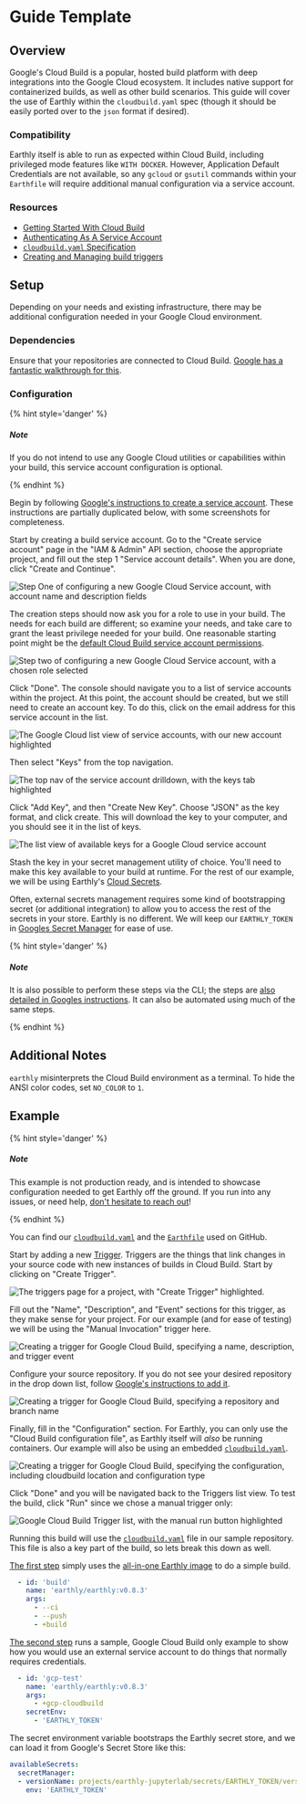 # Guide Template

## Overview

Google's Cloud Build is a popular, hosted build platform with deep integrations into the Google Cloud ecosystem. It includes native support for containerized builds, as well as other build scenarios. This guide will cover the use of Earthly within the `cloudbuild.yaml` spec (though it should be easily ported over to the `json` format if desired).

### Compatibility

Earthly itself is able to run as expected within Cloud Build, including privileged mode features like `WITH DOCKER`. However, Application Default Credentials are not available, so any `gcloud` or `gsutil` commands within your `Earthfile` will require additional manual configuration via a service account.

### Resources

 * [Getting Started With Cloud Build](https://cloud.google.com/build/docs/quickstart-build)
 * [Authenticating As A Service Account](https://cloud.google.com/docs/authentication/production)
 * [`cloudbuild.yaml` Specification](https://cloud.google.com/build/docs/build-config-file-schema)
 * [Creating and Managing build triggers](https://cloud.google.com/build/docs/automating-builds/create-manage-triggers)

## Setup

Depending on your needs and existing infrastructure, there may be additional configuration needed in your Google Cloud environment.

### Dependencies

Ensure that your repositories are connected to Cloud Build. [Google has a fantastic walkthrough for this](https://cloud.google.com/build/docs/automating-builds/create-manage-triggers#connect_repo).

### Configuration

{% hint style='danger' %}
##### Note

If you do not intend to use any Google Cloud utilities or capabilities within your build, this service account configuration is optional.

{% endhint %}

Begin by following [Google's instructions to create a service account](https://cloud.google.com/docs/authentication/production#create_service_account). These instructions are partially duplicated below, with some screenshots for completeness.

Start by creating a build service account. Go to the "Create service account" page in the "IAM & Admin" API section, choose the appropriate project, and fill out the step 1 "Service account details". When you are done, click "Create and Continue".

![Step One of configuring a new Google Cloud Service account, with account name and description fields](img/google-cloud-build-1.png)

The creation steps should now ask you for a role to use in your build. The needs for each build are different; so examine your needs, and take care to grant the least privilege needed for your build. One reasonable starting point might be the [default Cloud Build service account permissions](https://cloud.google.com/build/docs/cloud-build-service-account#default_permissions_of_service_account).

![Step two of configuring a new Google Cloud Service account, with a chosen role selected](img/google-cloud-build-2.png)

Click "Done". The console should navigate you to a list of service accounts within the project. At this point, the account should be created, but we still need to create an account key. To do this, click on the email address for this service account in the list.

![The Google Cloud list view of service accounts, with our new account highlighted](img/google-cloud-build-3.png)

Then select "Keys" from the top navigation.

![The top nav of the service account drilldown, with the keys tab highlighted](img/google-cloud-build-4.png)

Click "Add Key", and then "Create New Key". Choose "JSON" as the key format, and click create. This will download the key to your computer, and you should see it in the list of keys.

![The list view of available keys for a Google Cloud service account](img/google-cloud-build-5.png)

Stash the key in your secret management utility of choice. You'll need to make this key available to your build at runtime. For the rest of our example, we will be using Earthly's [Cloud Secrets](../../cloud/cloud-secrets.md).

Often, external secrets management requires some kind of bootstrapping secret (or additional integration) to allow you to access the rest of the secrets in your store. Earthly is no different. We will keep our `EARTHLY_TOKEN` in [Googles Secret Manager](https://cloud.google.com/build/docs/securing-builds/use-secrets) for ease of use.

{% hint style='danger' %}
##### Note

It is also possible to perform these steps via the CLI; the steps are [also detailed in Googles instructions](https://cloud.google.com/docs/authentication/production#command-line). It can also be automated using much of the same steps.

{% endhint %}

## Additional Notes

`earthly` misinterprets the Cloud Build environment as a terminal. To hide the ANSI color codes, set `NO_COLOR` to `1`.

## Example

{% hint style='danger' %}
##### Note

This example is not production ready, and is intended to showcase configuration needed to get Earthly off the ground. If you run into any issues, or need help, [don't hesitate to reach out](https://github.com/earthly/earthly/issues/new)!

{% endhint %}

You can find our [`cloudbuild.yaml`](https://github.com/earthly/ci-example-project/blob/main/cloudbuild.yaml) and the [`Earthfile`](https://github.com/earthly/ci-example-project/blob/main/Earthfile) used on GitHub.

Start by adding a new [Trigger](https://console.cloud.google.com/cloud-build/triggers). Triggers are the things that link changes in your source code with new instances of builds in Cloud Build. Start by clicking on "Create Trigger".

![The triggers page for a project, with "Create Trigger" highlighted.](img/google-cloud-build-6.png)

Fill out the "Name", "Description", and "Event" sections for this trigger, as they make sense for your project. For our example (and for ease of testing) we will be using the "Manual Invocation" trigger here.

![Creating a trigger for Google Cloud Build, specifying a name, description, and trigger event](img/google-cloud-build-7.png)

Configure your source repository. If you do not see your desired repository in the drop down list, follow [Google's instructions to add it](https://cloud.google.com/build/docs/automating-builds/create-manage-triggers#connect_repo).

![Creating a trigger for Google Cloud Build, specifying a repository and branch name](img/google-cloud-build-8.png)

Finally, fill in the "Configuration" section. For Earthly, you can only use the "Cloud Build configuration file", as Earthly itself will _also_ be running containers. Our example will also be using an embedded [`cloudbuild.yaml`](https://github.com/earthly/ci-example-project/blob/main/cloudbuild.yaml).

![Creating a trigger for Google Cloud Build, specifying the configuration, including cloudbuild location and configuration type](img/google-cloud-build-9.png)

Click "Done" and you will be navigated back to the Triggers list view. To test the build, click "Run" since we chose a manual trigger only:

![Google Cloud Build Trigger list, with the manual run button highlighted](img/google-cloud-build-10.png)

Running this build will use the [`cloudbuild.yaml`](https://github.com/earthly/ci-example-project/blob/main/cloudbuild.yaml) file in our sample repository. This file is also a key part of the build, so lets break this down as well.

[The first step](https://github.com/earthly/ci-example-project/blob/ea44992b020b52cb5a46920d5d11d4b8389ce19d/cloudbuild.yaml#L2-L6) simply uses the [all-in-one Earthly image](https://hub.docker.com/r/earthly/earthly) to do a simple build.

```yaml
  - id: 'build'
    name: 'earthly/earthly:v0.8.3'
    args:
      - --ci
      - --push
      - +build
```

[The second step](https://github.com/earthly/ci-example-project/blob/ea44992b020b52cb5a46920d5d11d4b8389ce19d/cloudbuild.yaml#L8-L13) runs a sample, Google Cloud Build only example to show how you would use an external service account to do things that normally requires credentials.

```yaml
  - id: 'gcp-test'
    name: 'earthly/earthly:v0.8.3'
    args:
      - +gcp-cloudbuild
    secretEnv:
      - 'EARTHLY_TOKEN'
```

The secret environment variable bootstraps the Earthly secret store, and we can load it from Google's Secret Store like this:

```yaml
availableSecrets:
  secretManager:
  - versionName: projects/earthly-jupyterlab/secrets/EARTHLY_TOKEN/versions/2
    env: 'EARTHLY_TOKEN'
```
